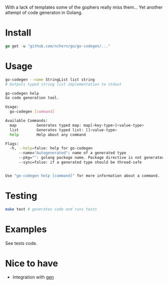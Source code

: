 With a lack of templates some of the gophers really miss them...
Yet another attempt of code generaton in Golang.

Install
===
```go
go get -u "github.com/nchern/go/go-codegen/..."
```

Usage
===
```bash
go-codegen --name StringList list string
# Outputs typed string list implementation to stdout
```

```bash
go-codegen help
Go code generation tool.

Usage: 
  go-codegen [command]

Available Commands: 
  map         Generates typed map: map[<key-type>]<value-type>
  list        Generates typed list: []<value-type>
  help        Help about any command

Flags:
  -h, --help=false: help for go-codegen
      --name="Autogenerated": name of a generated type 
      --pkg="": golang package name. Package directive is not generated if this param is empty
      --sync=false: if a generated type should be thread-safe


Use "go-codegen help [command]" for more information about a command.
```

Testing
===
```bash
make test # generates code and runs tests
```

Examples
===
See tests code.

Nice to have
===
 * Integration with [gen](http://alikewise.com/gen/)

